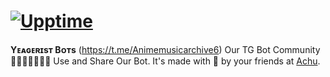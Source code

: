 # [![Upptime](https://raw.githubusercontent.com/upptime/upptime.js.org/master/static/img/logo.svg)](https://upptime.js.org)

<!--start: description-->

**Yᴇᴀɢᴇʀɪsᴛ Bᴏᴛs** (https://t.me/Animemusicarchive6) Our TG Bot Community🤖🤖🤖🤖🤖🤖🤖
Use and Share Our Bot. It's made with 💚 by your friends at [Achu](https://t.me/Amalbiju154).

<!--end: description-->
